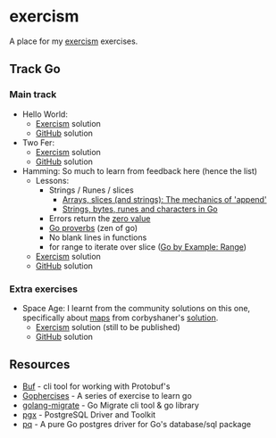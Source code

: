 # exercism
A place for my [exercism](https://exercism.io/profiles/adamhealy) exercises.


## Track Go

### Main track
- Hello World:
    - [Exercism](https://exercism.io/tracks/go/exercises/hello-world/solutions/ed878512cf97408d966c6b8be301c5a4) solution
    - [GitHub](https://github.com/adamhealy/exercism/blob/main/go/hello-world/hello_world.go) solution
- Two Fer:
    - [Exercism](https://exercism.io/tracks/go/exercises/two-fer/solutions/a2b62369f69b4e6bbbbb4d7866e4499a) solution
    - [GitHub](https://github.com/adamhealy/exercism/blob/main/go/two-fer/two_fer.go) solution
- Hamming: So much to learn from feedback here (hence the list)
    - Lessons:
        - Strings / Runes / slices
            - [Arrays, slices (and strings): The mechanics of 'append'](https://blog.golang.org/slices)
            - [Strings, bytes, runes and characters in Go](https://blog.golang.org/strings)
        - Errors return the [zero value](https://golang.org/ref/spec#The_zero_value)
        - [Go proverbs](https://go-proverbs.github.io/) (zen of go)
        - No blank lines in functions
        - for range to iterate over slice ([Go by Example: Range](https://gobyexample.com/range))
    - [Exercism](https://exercism.io/tracks/go/exercises/hamming/solutions/57febc1f040649f1af34970e7313faeb) solution
    - [GitHub](https://github.com/adamhealy/exercism/blob/main/go/hamming/hamming.go) solution



### Extra exercises
-  Space Age: I learnt from the community solutions on this one, specifically about [maps](https://blog.golang.org/maps)
from corbyshaner's [solution](https://exercism.io/tracks/go/exercises/space-age/solutions/9ab75f550d924657ba27f12c3f539e7b). 
    - [Exercism](https://exercism.io/tracks/go/exercises/space-age/solutions/ea11a36254854236a9a7c8eaae3f3884) solution (still to be published)
    - [GitHub](https://github.com/adamhealy/exercism/blob/main/go/space-age/space_age.go) solution



## Resources

- [Buf](https://buf.build/docs/introduction) - cli tool for working with Protobuf's
- [Gophercises](https://courses.calhoun.io/courses/cor_gophercises) - A series of exercise to learn go
- [golang-migrate](https://github.com/golang-migrate/migrate) - Go Migrate cli tool & go library
- [pgx](https://github.com/jackc/pgx) - PostgreSQL Driver and Toolkit
- [pq](https://github.com/lib/pq) - A pure Go postgres driver for Go's database/sql package
